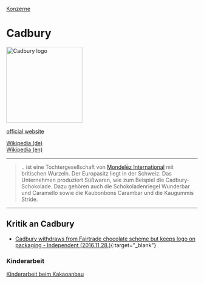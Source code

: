 [Konzerne](../konzerne.html)   

# Cadbury

<img src="https://upload.wikimedia.org/wikipedia/commons/0/08/Cadbury.svg" height="200" alt="Cadbury logo">

<a target="_blank" href="https://www.mondelezinternational.com/">official website</a>   

<a target="_blank" href="https://de.wikipedia.org/wiki/Cadbury_plc">Wikipedia (de)</a>   
<a target="_blank" href="https://en.wikipedia.org/wiki/Cadbury">Wikipedia (en)</a>   

---

> .. ist eine Tochtergesellschaft von [Mondelēz International](../konzerne/mondelez_international.html) mit britischen Wurzeln. Der Europasitz liegt in der Schweiz. Das Unternehmen produziert Süßwaren, wie zum Beispiel die Cadbury-Schokolade. Dazu gehören auch die Schokoladenriegel Wunderbar und Caramello sowie die Kaubonbons Carambar und die Kaugummis Stride.

---

## Kritik an Cadbury

* [Cadbury withdraws from Fairtrade chocolate scheme but keeps logo on packaging - Independent (2016.11.28.)](https://www.independent.co.uk/news/business/news/cadbury-chocolate-fairtrade-logo-scheme-at-risk-mondelez-international-a7443226.html){:target="_blank"}  

### <a name="kinderarbeit">Kinderarbeit</a>
[Kinderarbeit beim Kakaoanbau](../thema/kakaoanbau.html)
